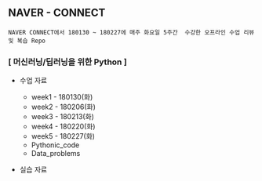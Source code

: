 ## NAVER - CONNECT
```NAVER CONNECT에서 180130 ~ 180227에 매주 화요일 5주간  수강한 오프라인 수업 리뷰 및 복습 Repo```

### [ 머신러닝/딥러닝을 위한 Python ]

- 수업 자료
  - week1 - 180130(화)
  - week2 - 180206(화)
  - week3 - 180213(화)
  - week4 - 180220(화)
  - week5 - 180227(화)
  - Pythonic_code
  - Data_problems
    
- 실습 자료

